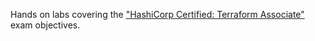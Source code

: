 Hands on labs covering the ["HashiCorp Certified: Terraform Associate"](https://www.hashicorp.com/certification/terraform-associate) exam objectives.

